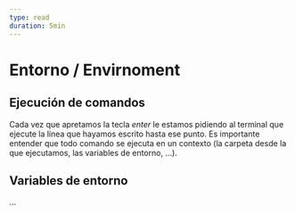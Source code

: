 ```yaml
---
type: read
duration: 5min
---
```


# Entorno / Envirnoment

## Ejecución de comandos

Cada vez que apretamos la tecla _enter_ le estamos pidiendo al terminal que
ejecute la línea que hayamos escrito hasta ese punto. Es importante entender
que todo comando se ejecuta en un contexto (la carpeta desde la que ejecutamos,
las variables de entorno, ...).

## Variables de entorno

...
